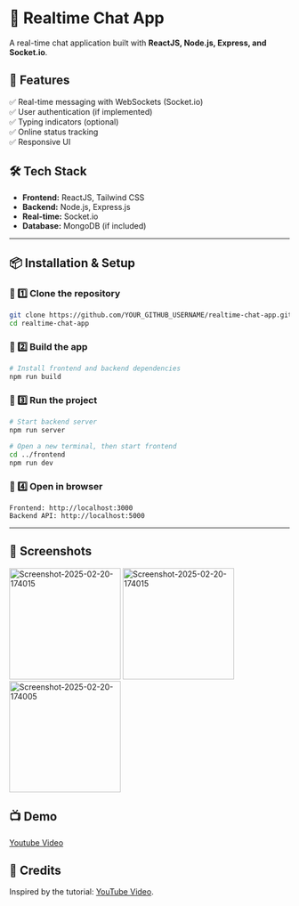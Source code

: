 # 📌 Realtime Chat App  
A real-time chat application built with **ReactJS, Node.js, Express, and Socket.io**.

## 🚀 Features  
✅ Real-time messaging with WebSockets (Socket.io)  
✅ User authentication (if implemented)  
✅ Typing indicators (optional)  
✅ Online status tracking  
✅ Responsive UI  

## 🛠️ Tech Stack  
- **Frontend:** ReactJS, Tailwind CSS  
- **Backend:** Node.js, Express.js  
- **Real-time:** Socket.io  
- **Database:** MongoDB (if included)  

---

## 📦 Installation & Setup  

### 🔹 1️⃣ Clone the repository  
```bash
git clone https://github.com/YOUR_GITHUB_USERNAME/realtime-chat-app.git
cd realtime-chat-app
```

### 🔹 2️⃣ Build the app 
```bash
# Install frontend and backend dependencies
npm run build
```

### 🔹 3️⃣ Run the project  
```bash
# Start backend server
npm run server

# Open a new terminal, then start frontend
cd ../frontend
npm run dev
```

### 🔹 4️⃣ Open in browser  
```
Frontend: http://localhost:3000  
Backend API: http://localhost:5000  
```

---

## 📸 Screenshots  
<img src="https://i.ibb.co/DDtpg5SG/Screenshot-2025-02-20-174015.png" alt="Screenshot-2025-02-20-174015" border="0" width="200"/>
<img src="https://i.ibb.co/DDtpg5SG/Screenshot-2025-02-20-174015.png" alt="Screenshot-2025-02-20-174015" border="0" width="200"/>
<img src="https://i.ibb.co/v0SkfTd/Screenshot-2025-02-20-174005.png" alt="Screenshot-2025-02-20-174005" border="0" width="200"/>

## 📺 Demo
[Youtube Video](https://youtu.be/eOuT4dNTpqU)

## 📝 Credits  
Inspired by the tutorial: [YouTube Video](https://youtu.be/HwCqsOis894?si=QlxDKllLA7wJOUM5).  
